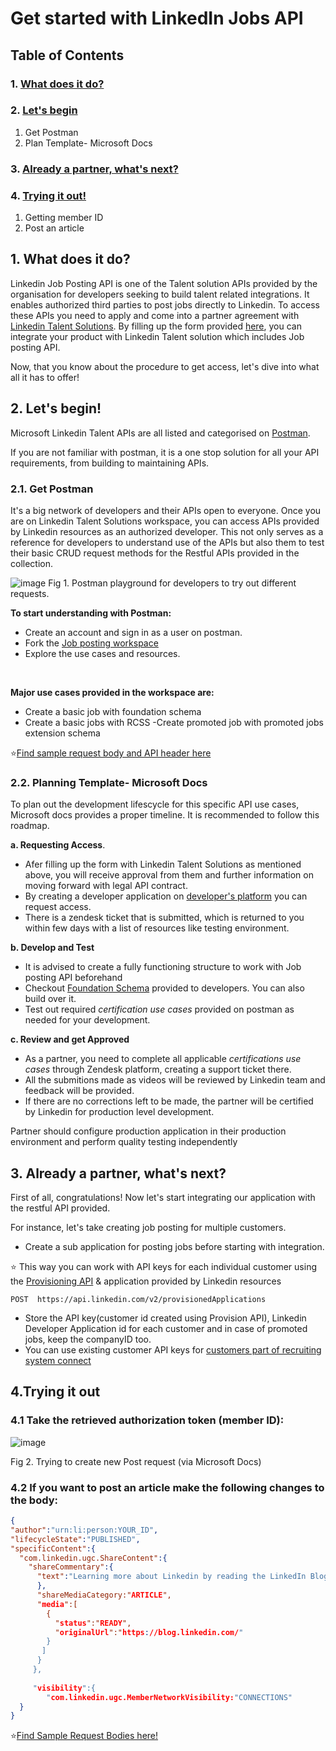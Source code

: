 # Get started with LinkedIn Jobs API

## Table of Contents
### 1. [**What does it do?**](https://github.com/Aishanipach/Cpp-Codes/blob/main/LinkedInJobsAPI.md#1-what-does-it-do-1)
### 2. [**Let's begin**](https://github.com/Aishanipach/Cpp-Codes/edit/main/LinkedInJobsAPI.md#2-lets-begin-) </br>
   1. Get Postman </br>
   2. Plan Template- Microsoft Docs
### 3. [**Already a partner, what's next?**](https://github.com/Aishanipach/Cpp-Codes/edit/main/LinkedInJobsAPI.md#3-already-a-partner-whats-next-1)
### 4. [**Trying it out!**](https://github.com/Aishanipach/Cpp-Codes/edit/main/LinkedInJobsAPI.md#4trying-it-out) </br>
   1. Getting member ID </br>
   2. Post an article


## 1. What does it do?

Linkedin Job Posting API is one of the Talent solution APIs provided by the organisation for developers seeking to build talent related integrations.
It enables authorized third parties to post jobs directly to Linkedin. To access these APIs you need to apply and come into a partner agreement with [Linkedin Talent Solutions](https://business.linkedin.com/talent-solutions/talent-hub/integrations#all).
By filling up the form provided [here](https://business.linkedin.com/talent-solutions/ats-partners/partner-application), you can integrate your product with Linkedin Talent solution which includes Job posting API.

Now, that you know about the procedure to get access, let's dive into what all it has to offer!

## 2. Let's begin!

Microsoft Linkedin Talent APIs are all listed and categorised on [Postman](https://www.postman.com/linkedin-developer-apis/workspace/linkedin-talent-solutions/overview). 

If you are not familiar with postman, it is a one stop solution for all your API requirements, from building to maintaining APIs. 

### 2.1. Get Postman
It's a big network of developers and their APIs open to everyone. Once you are on Linkedin Talent Solutions workspace, you can access APIs provided by Linkedin resources as an authorized developer.
This not only serves as a reference for developers to understand use of the APIs but also them to test their basic CRUD request methods for the Restful APIs provided in the collection.

![image](https://user-images.githubusercontent.com/59767187/179495529-1ae3a5f8-631c-4351-a1db-b95229ca9f1c.png)
Fig 1. Postman playground for developers to try out different requests.

**To start understanding with Postman:**

- Create an account and sign in as a user on postman. 
- Fork the [Job posting workspace](https://www.postman.com/linkedin-developer-apis/workspace/linkedin-talent-solutions/collection/16069442-751fa4d1-d54b-4fb7-be90-45e39047b536?ctx=documentation)
- Explore the use cases and resources.

<br/>

**Major use cases provided in the workspace are:**

- Create a basic job with foundation schema
- Create a basic jobs with RCSS
-Create promoted job with promoted jobs extension schema

⭐[Find sample request body and API header here](https://docs.microsoft.com/en-us/linkedin/talent/job-postings/api/create-jobs)

### 2.2. Planning Template- Microsoft Docs
To plan out the development lifescycle for this specific API use cases, Microsoft docs provides a proper timeline. It is recommended to follow this roadmap.

**a. Requesting Access**. 
- Afer filling up the form with Linkedin Talent Solutions as mentioned above, you will receive approval from them and further information on moving forward with legal API contract. 
- By creating a developer application on [developer's platform](https://developer.linkedin.com/)  you can request access.
- There is a zendesk ticket that is submitted, which is returned to you within few days with a list of resources like testing environment.

**b. Develop and Test**
- It is advised to create a fully functioning structure to work with Job posting API beforehand
- Checkout [Foundation Schema](https://docs.microsoft.com/en-us/linkedin/talent/job-postings/api/job-posting-api-schema) provided to developers. You can also build over it.
- Test out required *certification use cases* provided on postman as needed for your development. 

**c. Review and get Approved**
- As a partner, you need to complete all applicable *certifications use cases* through Zendesk platform, creating a support ticket there.
- All the submitions made as videos will be reviewed by Linkedin team and feedback will be provided.
- If there are no corrections left to be made, the partner will be certified by Linkedin for production level development.


 Partner should configure production application in their production environment and perform quality testing independently
 
 ## 3. Already a partner, what's next?
 First of all, congratulations! Now let's start integrating our application with the restful API provided.
 
 For instance, let's take creating job posting for multiple customers.
 
 - Create a sub application for posting jobs before starting with integration. 

⭐ This way you can work with API keys for each individual customer using the [Provisioning API](https://docs.microsoft.com/en-us/linkedin/talent/middleware-platform/provisioning-api) & application provided by Linkedin resources

```
POST  https://api.linkedin.com/v2/provisionedApplications
```

- Store the API key(customer id created using Provision API), Linkedin Developer Application id for each customer and in case of promoted jobs, keep the companyID too. 
- You can use existing customer API keys for [customers part of recruiting system connect](https://docs.microsoft.com/en-us/linkedin/talent/recruiter-system-connect/recruiter-system-connect)


## 4.Trying it out


### 4.1 Take the retrieved authorization token (member ID):
![image](https://user-images.githubusercontent.com/59767187/179511254-8c6805df-b01e-4d3a-9b2b-a7896df67fb3.png)

Fig 2. Trying to create new Post request (via Microsoft Docs)



### 4.2 If you want to post an article make the following changes to the body:

```JSON
{
"author":"urn:li:person:YOUR_ID",
"lifecycleState":"PUBLISHED",
"specificContent":{
  "com.linkedin.ugc.ShareContent":{
    "shareCommentary":{
      "text":"Learning more about Linkedin by reading the LinkedIn Blog"
      },
      "shareMediaCategory:"ARTICLE",
      "media":[
        {
          "status":"READY",
          "originalUrl":"https://blog.linkedin.com/"
        }
       ]
      }
     },
     
     "visibility":{
        "com.linkedin.ugc.MemberNetworkVisibility:"CONNECTIONS"
  }
}
```

⭐[Find Sample Request Bodies here!](https://docs.microsoft.com/en-us/linkedin/talent/job-postings/api/sync-job-postings) <br/>


